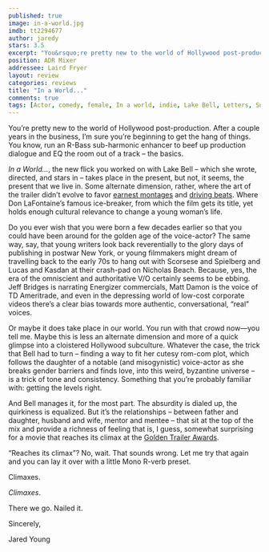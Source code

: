 ```yaml
---
published: true
image: in-a-world.jpg
imdb: tt2294677
author: jaredy
stars: 3.5
excerpt: "You&rsquo;re pretty new to the world of Hollywood post-production. After a couple years in the business, I&rsquo;m sure you&rsquo;re beginning to get the hang of things. You know, run an R-Bass sub-harmonic enhancer to beef up production dialogue and EQ the room out of a track &ndash; the basics."
position: ADR Mixer
addressee: Laird Fryer
layout: review
categories: reviews
title: "In a World..."
comments: true
tags: [Actor, comedy, female, In a world, indie, Lake Bell, Letters, Sundance, voice, voiceover, women]
---
```

<p>You&rsquo;re pretty new to the world of Hollywood post-production. After a couple years in the business, I&rsquo;m sure you&rsquo;re beginning to get the hang of things. You know, run an R-Bass sub-harmonic enhancer to beef up production dialogue and EQ the room out of a track &ndash; the basics.</p>
<p><em>In a World&#8230;</em>, the new flick you worked on with Lake Bell &ndash; which she wrote, directed, and stars in &ndash; takes place in the present, but not, it seems, the present that we live in. Some alternate dimension, rather, where the art of the trailer didn&rsquo;t evolve to favor <a href="http://www.youtube.com/watch?v=kGWO2w0H2V8">earnest montages</a> and <a href="http://www.youtube.com/watch?v=iszwuX1AK6A">driving beats</a>. Where Don LaFontaine&rsquo;s famous ice-breaker, from which the film gets its title, yet holds enough cultural relevance to change a young woman&rsquo;s life.</p>
<p>Do you ever wish that you were born a few decades earlier so that you could have been around for the golden age of the voice-actor? The same way, say, that young writers look back reverentially to the glory days of publishing in postwar New York, or young filmmakers might dream of travelling back to the early 70s to hang out with Scorsese and Spielberg and Lucas and Kasdan at their crash-pad on Nicholas Beach. Because, yes, the era of the omniscient and authoritative V/O certainly seems to be ebbing. Jeff Bridges is narrating Energizer commercials, Matt Damon is the voice of TD Ameritrade, and even in the depressing world of low-cost corporate videos there&rsquo;s a clear bias towards more authentic, conversational, &ldquo;real&rdquo; voices.</p>
<p>Or maybe it does take place in our world. You run with that crowd now&mdash;you tell me. Maybe this is less an alternate dimension and more of a quick glimpse into a cloistered Hollywood subculture. Whatever the case, the trick that Bell had to turn &ndash; finding a way to fit her cutesy rom-com plot, which follows the daughter of a notable (and misogynistic) voice-actor as she breaks gender barriers and finds love, into this weird, byzantine universe &ndash; is a trick of tone and consistency. Something that you&rsquo;re probably familiar with: getting the levels right.</p>
<p>And Bell manages it, for the most part. The absurdity is dialed up, the quirkiness is equalized. But it&rsquo;s the relationships &ndash; between father and daughter, husband and wife, mentor and mentee &ndash; that sit at the top of the mix and provide a richness of feeling that is, I guess, somewhat surprising for a movie that reaches its climax at the <a href="http://www.goldentrailer.com/">Golden Trailer Awards</a>.&nbsp;</p>
<p>&ldquo;Reaches its climax&rdquo;? No, wait. That sounds wrong. Let me try that again and you can lay it over with a little Mono R-verb preset.</p>
<p>Climaxes.</p>
<p><em>Climaxes</em>.</p>
<p>There we go. Nailed it.</p>
<p>Sincerely,</p>
<p>Jared Young</p>
